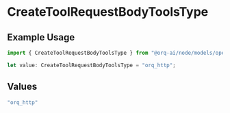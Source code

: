 # CreateToolRequestBodyToolsType

## Example Usage

```typescript
import { CreateToolRequestBodyToolsType } from "@orq-ai/node/models/operations";

let value: CreateToolRequestBodyToolsType = "orq_http";
```

## Values

```typescript
"orq_http"
```